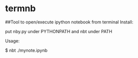 # termnb
##Tool to open/execute ipython notebook from terminal
Install:

put nby.py under PYTHONPATH and nbt under PATH

Usage:

$ nbt ./mynote.ipynb

